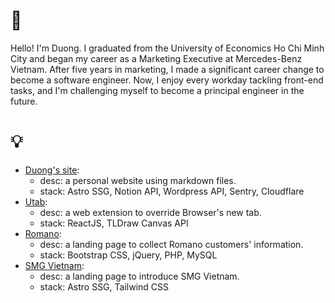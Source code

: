 # 👋

Hello! I'm Duong. I graduated from the University of Economics Ho Chi Minh City and began my career as a Marketing Executive at Mercedes-Benz Vietnam. After five years in marketing, I made a significant career change to become a software engineer. Now, I enjoy every workday tackling front-end tasks, and I'm challenging myself to become a principal engineer in the future.

# 💡

- [Duong's site](https://duongital.com):
  - desc: a personal website using markdown files.
  - stack: Astro SSG, Notion API, Wordpress API, Sentry, Cloudflare
- [Utab](https://github.com/duongital/project-utab):
  - desc: a web extension to override Browser's new tab.
  - stack: ReactJS, TLDraw Canvas API
- [Romano](https://duongital.github.io/project-romano/):
  - desc: a landing page to collect Romano customers' information.
  - stack: Bootstrap CSS, jQuery, PHP, MySQL
- [SMG Vietnam](https://vietnam.swissmarketplace.group/):
  - desc: a landing page to introduce SMG Vietnam.
  - stack: Astro SSG, Tailwind CSS

